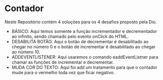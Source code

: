 # Contador
Neste Repositório contém 4 soluções para os 4 desafios proposto pela Dio.
 - BÁSICO: Aqui temos somente a função incrementador e decrementador ao infinito, sendo chamado pelo evento onClick do HTML.
 - DESABILITA BOTÃO: Aqui o botão de decrementar é desabilitado ao chegar no número 0 e o botão de incrementar é desabilitado ao chegar ao número 10.
 - ADDEVENTLISTENER: Aqui usaremos o comando eaddEventListner para chamar as funções de incrementar e decrementar.
 - MUDA COR DO TEXTO: Aqui foi add um tratamento para que o contador mude para o vermelho toda vez que ficar negativo.
